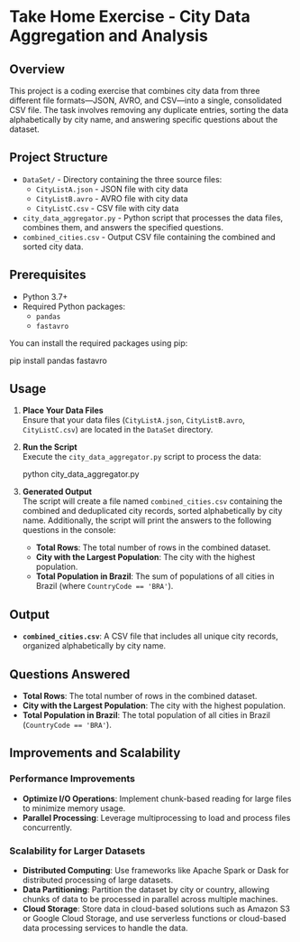 # Take Home Exercise - City Data Aggregation and Analysis

## Overview

This project is a coding exercise that combines city data from three different file formats—JSON, AVRO, and CSV—into a single, consolidated CSV file. The task involves removing any duplicate entries, sorting the data alphabetically by city name, and answering specific questions about the dataset.

## Project Structure

- `DataSet/` - Directory containing the three source files:
  - `CityListA.json` - JSON file with city data
  - `CityListB.avro` - AVRO file with city data
  - `CityListC.csv` - CSV file with city data
- `city_data_aggregator.py` - Python script that processes the data files, combines them, and answers the specified questions.
- `combined_cities.csv` - Output CSV file containing the combined and sorted city data.

## Prerequisites

- Python 3.7+
- Required Python packages:
  - `pandas`
  - `fastavro`

You can install the required packages using pip:


pip install pandas fastavro

## Usage

1. **Place Your Data Files**  
   Ensure that your data files (`CityListA.json`, `CityListB.avro`, `CityListC.csv`) are located in the `DataSet` directory.

2. **Run the Script**  
   Execute the `city_data_aggregator.py` script to process the data:

   python city_data_aggregator.py

3. **Generated Output**  
   The script will create a file named `combined_cities.csv` containing the combined and deduplicated city records, sorted alphabetically by city name. Additionally, the script will print the answers to the following questions in the console:

   - **Total Rows**: The total number of rows in the combined dataset.
   - **City with the Largest Population**: The city with the highest population.
   - **Total Population in Brazil**: The sum of populations of all cities in Brazil (where `CountryCode == 'BRA'`).

## Output

- **`combined_cities.csv`**: A CSV file that includes all unique city records, organized alphabetically by city name.

## Questions Answered

- **Total Rows**: The total number of rows in the combined dataset.
- **City with the Largest Population**: The city with the highest population.
- **Total Population in Brazil**: The total population of all cities in Brazil (`CountryCode == 'BRA'`).

## Improvements and Scalability

### Performance Improvements

- **Optimize I/O Operations**: Implement chunk-based reading for large files to minimize memory usage.
- **Parallel Processing**: Leverage multiprocessing to load and process files concurrently.

### Scalability for Larger Datasets

- **Distributed Computing**: Use frameworks like Apache Spark or Dask for distributed processing of large datasets.
- **Data Partitioning**: Partition the dataset by city or country, allowing chunks of data to be processed in parallel across multiple machines.
- **Cloud Storage**: Store data in cloud-based solutions such as Amazon S3 or Google Cloud Storage, and use serverless functions or cloud-based data processing services to handle the data.
